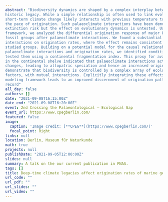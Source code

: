 ```yaml
---
abstract: "Biodiversity dynamics are shaped by a complex interplay between current conditions and
historic legacy. While a simple relationship is often used to link evolution with temperature,
short-term climate change likely interacts with previous temperature trends when influencing
the pace of origination. Such palaeoclimate interactions have been demonstrated for
extinction risk but the effect on evolutionary dynamics is untested. Using a dynamic modeling
framework, we analyzed the differential origination response of major Phanerozoic marine
fossil groups after palaeoclimate interactions. We found a substantial effect of these
interactions on origination rates, where the effect remains consistent through time and all
studied groups. Building on a potential model for the causal relationship between
palaeoclimate interactions and origination rates, we identified conditional dependencies and
tested them using a continental fragmentation index. This proxy for available habitat space
in the continental shelve indicated that palaeoclimate interactions act through sea level
changes, leading to allopatric speciation and hence an increased origination rate. Our results
demonstrate that biodiversity is controlled by a complex array of ecological and evolutionary
factors, with mutual interactions. Explicitly integrating these effects within a dynamic
modeling framework leads to an improved discernment of origination patterns in the fossil
record"
all_day: false
authors: []
date: "2021-09-08T16:15:00Z"
date_end: "2021-09-08T16:20:00Z"
event: 2nd Crossing the Palaeontological – Ecological Gap 
event_url: https://www.cpegberlin.com/
featured: false
image:
  caption: 'Image credit: [**CPEG**](https://www.cpegberlin.com/)'
  focal_point: Right
links: null
location: Berlin, Museum für Naturkunde
math: true
projects: null
publishDate: "2021-09-05T12:00:00Z"
slides: null
summary: A talk on the our current publication in PNAS. 
tags: []
title: Deep-time climate legacies affect origination rates of marine genera.
url_code: ""
url_pdf: ""
url_slides: ""
url_video: ""
---
```




